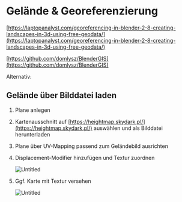# Gelände & Georeferenzierung

[https://laptopanalyst.com/georeferencing-in-blender-2-8-creating-landscapes-in-3d-using-free-geodata/](https://laptopanalyst.com/georeferencing-in-blender-2-8-creating-landscapes-in-3d-using-free-geodata/)

[https://github.com/domlysz/BlenderGIS](https://github.com/domlysz/BlenderGIS)

Alternativ:

## Gelände über Bilddatei laden

1. Plane anlegen
2. Kartenausschnitt auf [https://heightmap.skydark.pl/](https://heightmap.skydark.pl/) auswählen und als Bilddatei herunterladen
3. Plane über UV-Mapping passend zum Geländebild ausrichten
4. Displacement-Modifier hinzufügen und Textur zuordnen
    
    ![Untitled](Abbildungen/Gela%CC%88nde%20&%20Georeferenzierung%201533ea5a06cf4cdfa65d6e5b48586980/Untitled.png)
    
5. Ggf. Karte mit Textur versehen
    
    ![Untitled](Abbildungen/Gela%CC%88nde%20&%20Georeferenzierung%201533ea5a06cf4cdfa65d6e5b48586980/Untitled%201.png)
